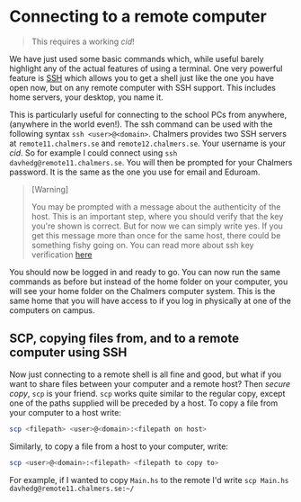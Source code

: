 # Connecting to a remote computer

> This requires a working _cid_!

We have just used some basic commands which, while useful barely highlight any of the actual features of using a terminal. One very powerful feature is [SSH](../glossary.md#command-line-terms) which allows you to get a shell just like the one you have open now, but on any remote computer with SSH support. This includes home servers, your desktop, you name it.

This is particularly useful for connecting to the school PCs from anywhere, (anywhere in the world even!). The ssh command can be used with the following syntax `ssh <user>@<domain>`. Chalmers provides two SSH servers at `remote11.chalmers.se` and `remote12.chalmers.se`. Your username is your _cid_. So for example I could connect using `ssh davhedg@remote11.chalmers.se`. You will then be prompted for your Chalmers password. It is the same as the one you use for email and Eduroam.

> [Warning]
>
> You may be prompted with a message about the authenticity of the host. This is an important step, where you should verify that the key you're shown is correct. But for now we can simply write yes. If you get this message more than once for the same host, there could be something fishy going on. You can read more about ssh key verification [here](https://blog.g3rt.nl/ssh-host-key-validation-strict-yet-user-friendly.html)

You should now be logged in and ready to go. You can now run the same commands as before but instead of the home folder on your computer, you will see your home folder on the Chalmers computer system. This is the same home that you will have access to if you log in physically at one of the computers on campus.

## SCP, copying files from, and to a remote computer using SSH

Now just connecting to a remote shell is all fine and good, but what if you want
to share files between your computer and a remote host? Then _secure copy_,
`scp` is your friend. `scp` works quite similar to the regular copy, except one
of the paths supplied will be preceded by a host. To copy a file from your
computer to a host write:

```bash
scp <filepath> <user>@<domain>:<filepath on host>
```

Similarly, to copy a file from a host to your computer, write:

```bash
scp <user>@<domain>:<filepath> <filepath to copy to>
```

For example, if I wanted to copy `Main.hs` to the remote I'd write
`scp Main.hs davhedg@remote11.chalmers.se:~/`
